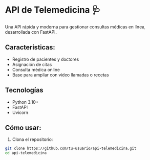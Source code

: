 # API de Telemedicina 🩺

Una API rápida y moderna para gestionar consultas médicas en línea, desarrollada con FastAPI.

## Características:
- Registro de pacientes y doctores
- Asignación de citas
- Consulta médica online
- Base para ampliar con video llamadas o recetas

## Tecnologías
- Python 3.10+
- FastAPI
- Uvicorn

## Cómo usar:
1. Clona el repositorio:
```bash
git clone https://github.com/tu-usuario/api-telemedicina.git
cd api-telemedicina

